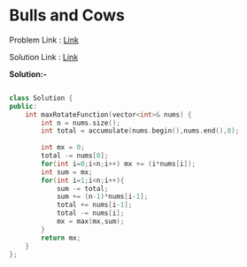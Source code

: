 # Bulls and Cows

Problem Link : [Link](https://leetcode.com/problems/rotate-function/description/)

Solution Link : [Link](https://leetcode.com/problems/rotate-function/submissions/871218993/)

**Solution:-**
```C++

class Solution {
public:
    int maxRotateFunction(vector<int>& nums) {
        int n = nums.size();
        int total = accumulate(nums.begin(),nums.end(),0);
        
        int mx = 0;
        total -= nums[0];
        for(int i=0;i<n;i++) mx += (i*nums[i]);
        int sum = mx;
        for(int i=1;i<n;i++){
            sum -= total;
            sum += (n-1)*nums[i-1];
            total += nums[i-1];
            total -= nums[i];
            mx = max(mx,sum);
        }
        return mx;
    }
};

```
